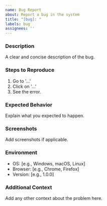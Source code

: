 ```yaml
---
name: Bug Report
about: Report a bug in the system
title: "[bug]: "
labels: bug
assignees: ''
---
```


### Description
A clear and concise description of the bug.

### Steps to Reproduce
1. Go to '...'
2. Click on '...'
3. See the error.

### Expected Behavior
Explain what you expected to happen.

### Screenshots
Add screenshots if applicable.

### Environment
- OS: [e.g., Windows, macOS, Linux]
- Browser: [e.g., Chrome, Firefox]
- Version: [e.g., 1.0.0]

### Additional Context
Add any other context about the problem here.

